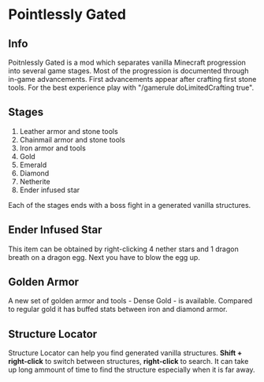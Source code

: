 # Pointlessly Gated
## Info
Poitnlessly Gated is a mod which separates vanilla Minecraft progression into several game stages. Most of the progression is documented through in-game advancements. First advancements appear after crafting first stone tools. For the best experience play with "/gamerule doLimitedCrafting true".
## Stages
1. Leather armor and stone tools
2. Chainmail armor and stone tools
3. Iron armor and tools
4. Gold
5. Emerald
6. Diamond
7. Netherite
8. Ender infused star

Each of the stages ends with a boss fight in a generated vanilla structures.
## Ender Infused Star
This item can be obtained by right-clicking 4 nether stars and 1 dragon breath on a dragon egg. Next you have to blow the egg up.

## Golden Armor
A new set of golden armor and tools - Dense Gold - is available. Compared to regular gold it has buffed stats between iron and diamond armor.

## Structure Locator
Structure Locator can help you find generated vanilla structures. **Shift + right-click** to switch between structures, **right-click** to search. It can take up long ammount of time to find the structure especially when it is far away.